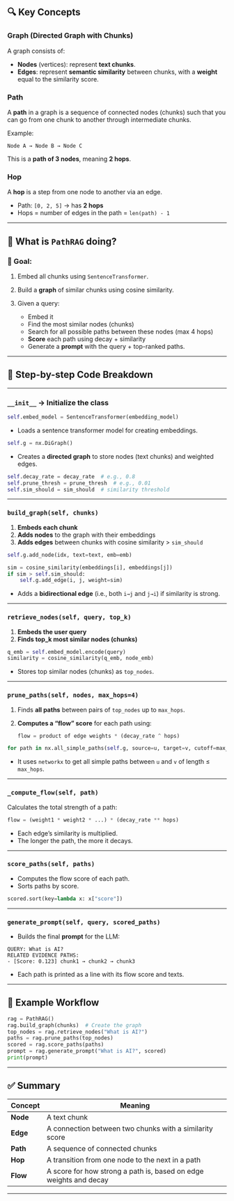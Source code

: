 ## 🔍 Key Concepts

### **Graph (Directed Graph with Chunks)**

A graph consists of:

* **Nodes** (vertices): represent **text chunks**.
* **Edges**: represent **semantic similarity** between chunks, with a **weight** equal to the similarity score.

### **Path**

A **path** in a graph is a sequence of connected nodes (chunks) such that you can go from one chunk to another through intermediate chunks.

Example:

```text
Node A → Node B → Node C
```

This is a **path of 3 nodes**, meaning **2 hops**.

### **Hop**

A **hop** is a step from one node to another via an edge.

* Path: `[0, 2, 5]` → has **2 hops**
* Hops = number of edges in the path = `len(path) - 1`

---

## 🧠 What is `PathRAG` doing?

### 🔹 Goal:

1. Embed all chunks using `SentenceTransformer`.
2. Build a **graph** of similar chunks using cosine similarity.
3. Given a query:

   * Embed it
   * Find the most similar nodes (chunks)
   * Search for all possible paths between these nodes (max 4 hops)
   * **Score** each path using decay + similarity
   * Generate a **prompt** with the query + top-ranked paths.

---

## 🧱 Step-by-step Code Breakdown

---

### `__init__` → Initialize the class

```python
self.embed_model = SentenceTransformer(embedding_model)
```

* Loads a sentence transformer model for creating embeddings.

```python
self.g = nx.DiGraph()
```

* Creates a **directed graph** to store nodes (text chunks) and weighted edges.

```python
self.decay_rate = decay_rate  # e.g., 0.8
self.prune_thresh = prune_thresh  # e.g., 0.01
self.sim_should = sim_should  # similarity threshold
```

---

### `build_graph(self, chunks)`

1. **Embeds each chunk**
2. **Adds nodes** to the graph with their embeddings
3. **Adds edges** between chunks with cosine similarity > `sim_should`

```python
self.g.add_node(idx, text=text, emb=emb)
```

```python
sim = cosine_similarity(embeddings[i], embeddings[j])
if sim > self.sim_should:
    self.g.add_edge(i, j, weight=sim)
```

* Adds a **bidirectional edge** (i.e., both `i→j` and `j→i`) if similarity is strong.

---

### `retrieve_nodes(self, query, top_k)`

1. **Embeds the user query**
2. **Finds top\_k most similar nodes (chunks)**

```python
q_emb = self.embed_model.encode(query)
similarity = cosine_similarity(q_emb, node_emb)
```

* Stores top similar nodes (chunks) as `top_nodes`.

---

### `prune_paths(self, nodes, max_hops=4)`

1. Finds **all paths** between pairs of `top_nodes` up to `max_hops`.
2. **Computes a “flow” score** for each path using:

   ```python
   flow = product of edge weights * (decay_rate ^ hops)
   ```

```python
for path in nx.all_simple_paths(self.g, source=u, target=v, cutoff=max_hops):
```

* It uses `networkx` to get all simple paths between `u` and `v` of length ≤ `max_hops`.

---

### `_compute_flow(self, path)`

Calculates the total strength of a path:

```python
flow = (weight1 * weight2 * ...) * (decay_rate ** hops)
```

* Each edge’s similarity is multiplied.
* The longer the path, the more it decays.

---

### `score_paths(self, paths)`

* Computes the flow score of each path.
* Sorts paths by score.

```python
scored.sort(key=lambda x: x["score"])
```

---

### `generate_prompt(self, query, scored_paths)`

* Builds the final **prompt** for the LLM:

```text
QUERY: What is AI?
RELATED EVIDENCE PATHS:
- [Score: 0.123] chunk1 → chunk2 → chunk3
```

* Each path is printed as a line with its flow score and texts.

---

## 📌 Example Workflow

```python
rag = PathRAG()
rag.build_graph(chunks)  # Create the graph
top_nodes = rag.retrieve_nodes("What is AI?")
paths = rag.prune_paths(top_nodes)
scored = rag.score_paths(paths)
prompt = rag.generate_prompt("What is AI?", scored)
print(prompt)
```

---

## ✅ Summary

| Concept  | Meaning                                                           |
| -------- | ----------------------------------------------------------------- |
| **Node** | A text chunk                                                      |
| **Edge** | A connection between two chunks with a similarity score           |
| **Path** | A sequence of connected chunks                                    |
| **Hop**  | A transition from one node to the next in a path                  |
| **Flow** | A score for how strong a path is, based on edge weights and decay |

---